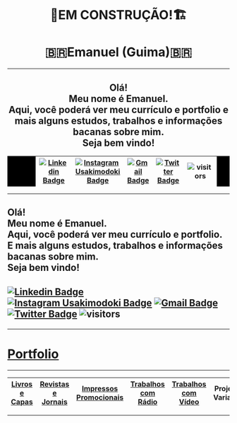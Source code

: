 <!--suppress ALL -->
<h1 align="center">🚧EM CONSTRUÇÃO!🏗</h1>

<h1 align="center">🇧🇷Emanuel (Guima)🇧🇷</h1>

---

<h2 align="center">Olá!</br>
Meu nome é Emanuel.</br>
Aqui, você poderá ver meu currículo e portfolio e mais alguns estudos, trabalhos e informações bacanas sobre mim.</br>
Seja bem vindo!</h2>


<style>

    .heatMap td {
        
        word-wrap: break-word;
        text-align: center;
        border-color: white;
    }
    .heatMap th:nth-child(1) { background: black; }
    .heatMap th:nth-child(7) { background: black; }

</style>

<div class="heatMap">

| &emsp;&emsp;&emsp; | [![Linkedin Badge](https://img.shields.io/badge/-Emanuel-blue?style=flat-square&logo=Linkedin&logoColor=white&link=https://www.linkedin.com/in/gimaranes/)](https://www.linkedin.com/in/gimaranes/) | [![Instagram Usakimodoki Badge](https://img.shields.io/badge/-3dguima-blueviolet?style=flat-square&logo=Instagram&logoColor=white&link=https://www.instagram.com/usakimodoki/)](https://www.instagram.com/3dguima/) | [![Gmail Badge](https://img.shields.io/badge/-Emanuel-c14438?style=flat-square&logo=Gmail&logoColor=white&link=mailto:3dguima@gmail.com@gmail.com)](mailto:3dguima@gmail.com) | [![Twitter Badge](https://img.shields.io/badge/-_3DGuima-1ca0f1?style=flat&labelColor=1ca0f1&logo=twitter&logoColor=white&link=https://twitter.com/usakimodoki)](https://twitter.com/_3DGuima) | ![visitors](https://visitor-badge.glitch.me/badge?page_id=3dguima.3dguima) | &emsp;&emsp;&emsp; |
| :-----: | :-----: | :-----: | :-----: | :-----: |:-----: |:-----: |

</div>


----

<h2>Olá!</br>
Meu nome é Emanuel.</br>
Aqui, você poderá ver meu currículo e portfolio.</br>
E mais alguns estudos, trabalhos e informações bacanas sobre mim.</br>
Seja bem vindo!<h2>

<!--START_SECTION:badges-->

[![Linkedin Badge](https://img.shields.io/badge/-Emanuel-blue?style=flat-square&logo=Linkedin&logoColor=white&link=https://www.linkedin.com/in/gimaranes/)](https://www.linkedin.com/in/gimaranes/)
[![Instagram Usakimodoki Badge](https://img.shields.io/badge/-3dguima-blueviolet?style=flat-square&logo=Instagram&logoColor=white&link=https://www.instagram.com/usakimodoki/)](https://www.instagram.com/3dguima/)
[![Gmail Badge](https://img.shields.io/badge/-Emanuel-c14438?style=flat-square&logo=Gmail&logoColor=white&link=mailto:3dguima@gmail.com@gmail.com)](mailto:3dguima@gmail.com)
[![Twitter Badge](https://img.shields.io/badge/-_3DGuima-1ca0f1?style=flat&labelColor=1ca0f1&logo=twitter&logoColor=white&link=https://twitter.com/usakimodoki)](https://twitter.com/_3DGuima)
![visitors](https://visitor-badge.glitch.me/badge?page_id=3dguima.3dguima)

<!--END_SECTION:badges-->

----

# <ins>Portfolio</ins>

----

| [**Livros e Capas**](/livros-capas/livros-capas.md) | [**Revistas e Jornais**](/revistas-jornais/revistas-jornais.md) | [**Impressos Promocionais**](/impressos-promocionais/impressos-promocionais.md) | [**Trabalhos com Rádio**](/trabalhos-radio/trabalhos-radio.md) | [**Trabalhos com Vídeo**](/trabalhos-video/trabalhos-video.md) | **Projetos Variados** |
| :-----: | :-----: | :-----: | :-----: | :-----: | :-----: |

----

